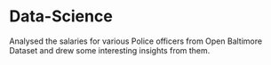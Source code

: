 # Data-Science
Analysed the salaries for various Police officers from Open Baltimore Dataset and drew some interesting insights from them.
